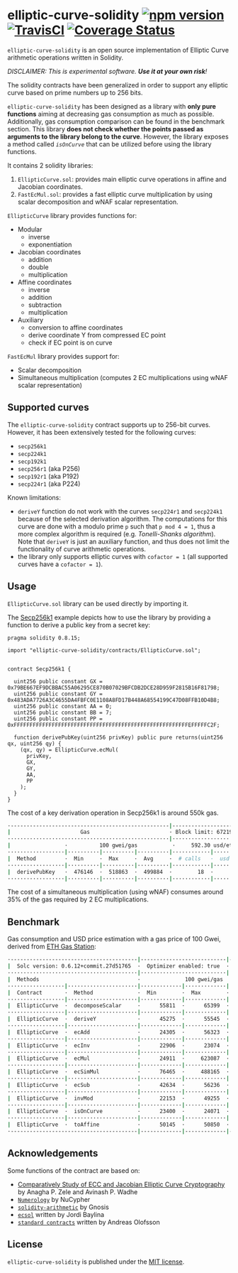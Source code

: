 # elliptic-curve-solidity [![npm version](https://badge.fury.io/js/elliptic-curve-solidity.svg)](https://badge.fury.io/js/elliptic-curve-solidity) [![TravisCI](https://travis-ci.com/witnet/elliptic-curve-solidity.svg?branch=master)](https://travis-ci.com/witnet/elliptic-curve-solidity) [![Coverage Status](https://coveralls.io/repos/github/witnet/elliptic-curve-solidity/badge.svg?branch=master)](https://coveralls.io/github/witnet/elliptic-curve-solidity?branch=master)

`elliptic-curve-solidity` is an open source implementation of Elliptic Curve arithmetic operations written in Solidity.

_DISCLAIMER: This is experimental software. **Use it at your own risk**!_

The solidity contracts have been generalized in order to support any elliptic curve based on prime numbers up to 256 bits.

`elliptic-curve-solidity` has been designed as a library with **only pure functions** aiming at decreasing gas consumption as much as possible. Additionally, gas consumption comparison can be found in the benchmark section. This library **does not check whether the points passed as arguments to the library belong to the curve**. However, the library exposes a method called _`isOnCurve`_ that can be utilized before using the library functions.

It contains 2 solidity libraries:

1. `EllipticCurve.sol`: provides main elliptic curve operations in affine and Jacobian coordinates.
2. `FastEcMul.sol`: provides a fast elliptic curve multiplication by using scalar decomposition and wNAF scalar representation.

`EllipticCurve` library provides functions for:

- Modular
  - inverse
  - exponentiation
- Jacobian coordinates
  - addition
  - double
  - multiplication
- Affine coordinates
  - inverse
  - addition
  - subtraction
  - multiplication
- Auxiliary
  - conversion to affine coordinates
  - derive coordinate Y from compressed EC point
  - check if EC point is on curve

`FastEcMul` library provides support for:

- Scalar decomposition
- Simultaneous multiplication (computes 2 EC multiplications using wNAF scalar representation)

## Supported curves

The `elliptic-curve-solidity` contract supports up to 256-bit curves. However, it has been extensively tested for the following curves:

- `secp256k1`
- `secp224k1`
- `secp192k1`
- `secp256r1` (aka P256)
- `secp192r1` (aka P192)
- `secp224r1` (aka P224)

Known limitations:

- `deriveY` function do not work with the curves `secp224r1` and `secp224k1` because of the selected derivation algorithm. The computations for this curve are done with a modulo prime `p` such that `p mod 4 = 1`, thus a more complex algorithm is required (e.g. _Tonelli-Shanks algorithm_). Note that `deriveY` is just an auxiliary function, and thus does not limit the functionality of curve arithmetic operations.
- the library only supports elliptic curves with `cofactor = 1` (all supported curves have a `cofactor = 1`).

## Usage

`EllipticCurve.sol` library can be used directly by importing it.

The [Secp256k1](https://github.com/witnet/elliptic-curve-solidity/blob/master/examples/Secp256k1.sol) example depicts how to use the library by providing a function to derive a public key from a secret key:

```solidity
pragma solidity 0.8.15;

import "elliptic-curve-solidity/contracts/EllipticCurve.sol";


contract Secp256k1 {

  uint256 public constant GX = 0x79BE667EF9DCBBAC55A06295CE870B07029BFCDB2DCE28D959F2815B16F81798;
  uint256 public constant GY = 0x483ADA7726A3C4655DA4FBFC0E1108A8FD17B448A68554199C47D08FFB10D4B8;
  uint256 public constant AA = 0;
  uint256 public constant BB = 7;
  uint256 public constant PP = 0xFFFFFFFFFFFFFFFFFFFFFFFFFFFFFFFFFFFFFFFFFFFFFFFFFFFFFFFEFFFFFC2F;

  function derivePubKey(uint256 privKey) public pure returns(uint256 qx, uint256 qy) {
    (qx, qy) = EllipticCurve.ecMul(
      privKey,
      GX,
      GY,
      AA,
      PP
    );
  }
}
```

The cost of a key derivation operation in Secp256k1 is around 550k gas.

```bash
·--------------------------------------------------|--------------------------·
|                      Gas                         · Block limit: 6721975 gas │
···················································|···························
|                 ·          100 gwei/gas           ·     592.30 usd/eth      │
··················|··········|··········|··········|············|··············
|  Method         ·  Min     ·  Max     ·  Avg     ·  # calls   ·  usd (avg)  │
··················|··········|··········|··········|············|··············
|  derivePubKey   ·  476146  ·  518863  ·  499884  ·        18  ·      29.61  │
··················|··········|··········|··········|············|··············
```

The cost of a simultaneous multiplication (using wNAF) consumes around 35% of the gas required by 2 EC multiplications.

## Benchmark

Gas consumption and USD price estimation with a gas price of 100 Gwei, derived from [ETH Gas Station](https://ethgasstation.info/):

```bash
·----------------------------------------|---------------------------|-------------|----------------------------·
|  Solc version: 0.6.12+commit.27d51765  ·  Optimizer enabled: true  ·  Runs: 200  ·  Block limit: 6718946 gas  │
·········································|···························|·············|·····························
|  Methods                               ·              100 gwei/gas               ·       613.52 usd/eth       │
··················|······················|·············|·············|·············|··············|··············
|  Contract       ·  Method              ·  Min        ·  Max        ·  Avg        ·  # calls     ·  usd (avg)  │
··················|······················|·············|·············|·············|··············|··············
|  EllipticCurve  ·  decomposeScalar     ·      55811  ·      65399  ·      61939  ·         134  ·       3.80  │
··················|······················|·············|·············|·············|··············|··············
|  EllipticCurve  ·  deriveY             ·      45275  ·      55545  ·      50410  ·           4  ·       3.09  │
··················|······················|·············|·············|·············|··············|··············
|  EllipticCurve  ·  ecAdd               ·      24305  ·      56323  ·      49119  ·         472  ·       3.01  │
··················|······················|·············|·············|·············|··············|··············
|  EllipticCurve  ·  ecInv               ·      22906  ·      23074  ·      22990  ·           2  ·       1.41  │
··················|······················|·············|·············|·············|··············|··············
|  EllipticCurve  ·  ecMul               ·      24911  ·     623087  ·     350939  ·         561  ·      21.53  │
··················|······················|·············|·············|·············|··············|··············
|  EllipticCurve  ·  ecSimMul            ·      76465  ·     488165  ·     243763  ·         125  ·      14.96  │
··················|······················|·············|·············|·············|··············|··············
|  EllipticCurve  ·  ecSub               ·      42634  ·      56236  ·      49717  ·         228  ·       3.05  │
··················|······················|·············|·············|·············|··············|··············
|  EllipticCurve  ·  invMod              ·      22153  ·      49255  ·      39627  ·          12  ·       2.43  │
··················|······················|·············|·············|·············|··············|··············
|  EllipticCurve  ·  isOnCurve           ·      23400  ·      24071  ·      23623  ·          16  ·       1.45  │
··················|······················|·············|·············|·············|··············|··············
|  EllipticCurve  ·  toAffine            ·      50145  ·      50850  ·      50498  ·           4  ·       3.10  │
·----------------------------------------|-------------|-------------|-------------|--------------|-------------·
```

## Acknowledgements

Some functions of the contract are based on:

- [Comparatively Study of ECC and Jacobian Elliptic Curve Cryptography](https://pdfs.semanticscholar.org/5c64/29952e08025a9649c2b0ba32518e9a7fb5c2.pdf) by Anagha P. Zele and Avinash P. Wadhe
- [`Numerology`](https://github.com/nucypher/numerology) by NuCypher
- [`solidity-arithmetic`](https://github.com/gnosis/solidity-arithmetic) by Gnosis
- [`ecsol`](https://github.com/jbaylina/ecsol) written by Jordi Baylina
- [`standard contracts`](https://github.com/androlo/standard-contracts) written by Andreas Olofsson

## License

`elliptic-curve-solidity` is published under the [MIT license][license].

[license]: https://github.com/witnet/elliptic-curve-solidity/blob/master/LICENSE
